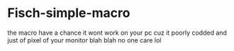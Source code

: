 # Fisch-simple-macro
the macro have a chance it wont work on your pc cuz it poorly codded and just of pixel of your monitor blah blah no one care lol
